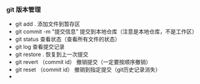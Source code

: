 ### git 版本管理
- git add . 添加文件到暂存区
- git commit -m "提交信息" 提交到本地仓库（注意是本地仓库，不是工作区）
- git status 查看状态（查看所有文件的状态）
- git log 查看提交记录
- git restore . 恢复到上一次提交
- git revert （commit id） 撤销提交（一定要按顺序撤销）
- git reset （commit id） 撤销到指定提交（git历史记录消失）
- 
